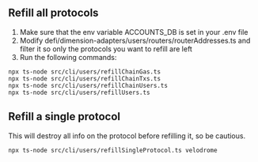 ## Refill all protocols
1. Make sure that the env variable ACCOUNTS_DB is set in your .env file
2. Modify defi/dimension-adapters/users/routers/routerAddresses.ts and filter it so only the protocols you want to refill are left
3. Run the following commands:

```
npx ts-node src/cli/users/refillChainGas.ts
npx ts-node src/cli/users/refillChainTxs.ts
npx ts-node src/cli/users/refillChainUsers.ts
npx ts-node src/cli/users/refillUsers.ts
```

## Refill a single protocol
This will destroy all info on the protocol before refilling it, so be cautious.

```
npx ts-node src/cli/users/refillSingleProtocol.ts velodrome
```
